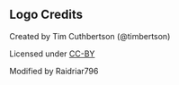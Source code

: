 ## Logo Credits

Created by Tim Cuthbertson (@timbertson)

Licensed under [CC-BY](<https://creativecommons.org/licenses/by/4.0/>)

Modified by Raidriar796
